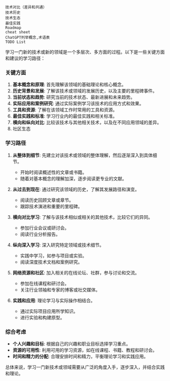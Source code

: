 





```
技术对比（差异和共通）
技术历史
技术生态
最佳实践
Roadmap
cheat sheet
ChatGPT列举概念,术语表
TODO List

```



学习一门新的技术或新的领域是一个多层次、多方面的过程。以下是一些关键方面和建议的学习路径：

### 关键方面
1. **基本概念和原理**: 首先理解该领域的基础理论和核心概念。
2. **历史背景和发展**: 了解该技术或领域的发展历史，以及主要的里程碑事件。
3. **当前状态和趋势**: 研究当前的技术状态、最新进展和未来趋势。
4. **实际应用和案例研究**: 通过实际案例学习该技术的应用方式和效果。
5. **工具和资源**: 了解在该领域工作时常用的工具和资源。
6. **最佳实践和标准**: 学习行业内的最佳实践和相关标准。
7. **横向和纵向对比**: 比较该技术与其他相关技术，以及在不同应用领域的差异。
8. 社区生态

### 学习路径
1. **从整体到细节**: 先建立对该技术或领域的整体理解，然后逐渐深入到具体细节。
   - 开始时阅读概述性的文章或书籍。
   - 随着对基本概念的理解加深，逐步阅读更专业的文献。

2. **从过去到现在**: 通过研究该领域的历史，了解其发展路径和演变。
   - 阅读历史回顾文章或章节。
   - 跟踪技术演进和重要的里程碑。

3. **横向对比学习**: 了解与该技术相似或相关的其他技术，比较它们的异同。
   - 参加行业会议或研讨会。
   - 阅读行业分析报告。

4. **纵向深入学习**: 深入研究特定领域或技术细节。
   - 实践中学习，如参与项目或实验。
   - 阅读深度技术文档和案例研究。

5. **网络资源和社区**: 加入相关的在线论坛、社群，参与讨论和交流。
   - 参加在线课程和研讨会。
   - 关注行业领袖和专家的博客或社交媒体。

6. **实践和应用**: 理论学习与实际操作相结合。
   - 通过实际项目应用所学知识。
   - 进行实验和构建原型。

### 综合考虑
- **个人兴趣和目标**: 根据自己的兴趣和职业目标选择学习重点。
- **资源的可用性**: 利用可用的学习资源，如在线课程、书籍、教程和研讨会。
- **时间和精力的分配**: 合理安排时间和精力，平衡理论学习和实践应用。

总体来说，学习一门新技术或领域需要从广泛的角度入手，逐步深入，并结合实践和理论。